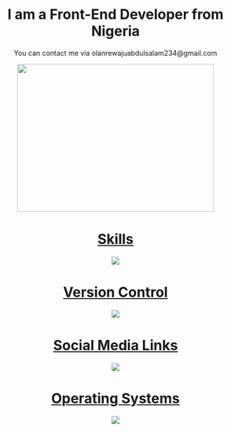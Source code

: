  <h1 align="center"> I am a Front-End Developer from Nigeria</h1>

<!-- <div id="badges">
  <a href="https://www.linkedin.com/in/olanrewaju-abdulsalam-650b03242/">
    <img src="https://img.shields.io/badge/LinkedIn-blue?style=for-the-badge&logo=linkedin&logoColor=white" alt="LinkedIn Badge"/>
  </a>
  <a href="https://stackoverflow.com/users/15984592/olanrewaju-abdulsalam">
    <img src="https://stackoverflow.design/assets/img/logos/so/logo-stackoverflow.png" width= "200px" height="100px" alt="Stack Overflow"/>
  </a>
  <a href="https://twitter.com/1652hp073">
    <img src="https://img.shields.io/badge/Twitter-blue?style=for-the-badge&logo=twitter&logoColor=white" alt="Twitter Badge"/>
  </a>
</div>  -->
<p align="center">You can contact me via <span>olanrewajuabdulsalam234@gmail.com<span></p>
<div align="center" >
  <img src="https://media.giphy.com/media/dWesBcTLavkZuG35MI/giphy.gif" width="400" height="300"/>
</div>
<div align="center" background-color="tomato">
  <a href="https://skillicons.dev">
    <h1>Skills</h1>
    <img src="https://skillicons.dev/icons?i=js,html,css,bootstrap,react,nextjs&perline=3" />
  </a>
  <a href="https://skillicons.dev">
    <h1>Version Control</h1>
    <img src="https://skillicons.dev/icons?i=github,vercel,git&perline=3" />
  </a>
  <a href="https://skillicons.dev">
    <h1>Social Media Links</h1>
    <img src="https://skillicons.dev/icons?i=twitter,linkedin,instagram,stackoverflow&perline=4" />
  </a>
   <a href="https://skillicons.dev">
    <h1>Operating Systems</h1>
    <img src="https://skillicons.dev/icons?i=apple,linux,window&perline=3" />
  </a>
 </div>


